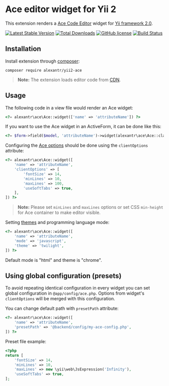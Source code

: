 # Ace editor widget for Yii 2

This extension renders a [Ace Code Editor](https://ace.c9.io/) widget for [Yii framework 2.0](http://www.yiiframework.com).

[![Latest Stable Version](https://img.shields.io/packagist/v/alexantr/yii2-ace.svg)](https://packagist.org/packages/alexantr/yii2-ace)
[![Total Downloads](https://img.shields.io/packagist/dt/alexantr/yii2-ace.svg)](https://packagist.org/packages/alexantr/yii2-ace)
[![GitHub license](https://img.shields.io/badge/license-MIT-blue.svg)](https://raw.githubusercontent.com/alexantr/yii2-ace/master/LICENSE)
[![Build Status](https://travis-ci.org/alexantr/yii2-ace.svg?branch=master)](https://travis-ci.org/alexantr/yii2-ace)

## Installation

Install extension through [composer](http://getcomposer.org/):

```
composer require alexantr/yii2-ace
```

> **Note:** The extension loads editor code from [CDN](https://cdnjs.com/libraries/ace/).

## Usage

The following code in a view file would render an Ace widget:

```php
<?= alexantr\ace\Ace::widget(['name' => 'attributeName']) ?>
```

If you want to use the Ace widget in an ActiveForm, it can be done like this:

```php
<?= $form->field($model, 'attributeName')->widget(alexantr\ace\Ace::className()) ?>
```

Configuring the [Ace options](https://github.com/ajaxorg/ace/wiki/Configuring-Ace) should be done
using the `clientOptions` attribute:

```php
<?= alexantr\ace\Ace::widget([
    'name' => 'attributeName',
    'clientOptions' => [
        'fontSize' => 14,
        'minLines' => 10,
        'maxLines' => 100,
        'useSoftTabs' => true,
    ],
]) ?>
```

> **Note:** Please set `minLines` and `maxLines` options or set CSS `min-height` for Ace container to make editor visible.

Setting [themes](https://github.com/ajaxorg/ace/tree/master/lib/ace/theme) and programming language mode:

```php
<?= alexantr\ace\Ace::widget([
    'name' => 'attributeName',
    'mode' => 'javascript',
    'theme' => 'twilight',
]) ?>
```

Default mode is "html" and theme is "chrome".

## Using global configuration (presets)

To avoid repeating identical configuration in every widget you can set global configuration in
`@app/config/ace.php`. Options from widget's `clientOptions` will be merged with this configuration.

You can change default path with `presetPath` attribute:

```php
<?= alexantr\ace\Ace::widget([
    'name' => 'attributeName',
    'presetPath' => '@backend/config/my-ace-config.php',
]) ?>
```

Preset file example:

```php
<?php
return [
    'fontSize' => 14,
    'minLines' => 10,
    'maxLines' => new \yii\web\JsExpression('Infinity'),
    'useSoftTabs' => true,
];
```
